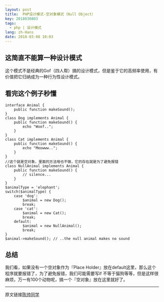 ```yaml
---
layout: post
title:  PHP设计模式-空对象模式（Null Object）
key: 2018030803
tags:
  - php | 设计模式
lang: zh-Hans
date: 2018-03-08 10:03
---
```


## 这简直不能算一种设计模式

这个模式不是经典的Gof（四人帮）搞的设计模式，但是鉴于它的高频率使用，有价值把它归纳成为一种行为性设计模式。

## 看完这个例子秒懂

```$xslt
interface Animal {
    public function makeSound();
}
class Dog implements Animal {
    public function makeSound() { 
        echo "Woof.."; 
    }
}
class Cat implements Animal {
    public function makeSound() { 
        echo "Meowww.."; 
    }
}
//这个就是空对象，里面的方法啥也不做，它的存在就是为了避免报错
class NullAnimal implements Animal {
    public function makeSound() { 
        // silence...
    }
}
$animalType = 'elephant';
switch($animalType) {
    case 'dog':
        $animal = new Dog();
        break;
    case 'cat':
        $animal = new Cat();
        break;
    default:
        $animal = new NullAnimal();
        break;
}
$animal->makeSound(); // ..the null animal makes no sound
```

## 总结

我们看，如果没有一个空对象作为『Place Holder』放在default这里，那么这个程序就要报错了，为了避免报错，我们可能需要写if 不等于猫狗等等，但是这样很麻烦，万一有100个动物呢，搞一个『空对象』放在这里就好了。

***
原文链接[陈帅同学](http://imshuai.cn/php/139.html)

